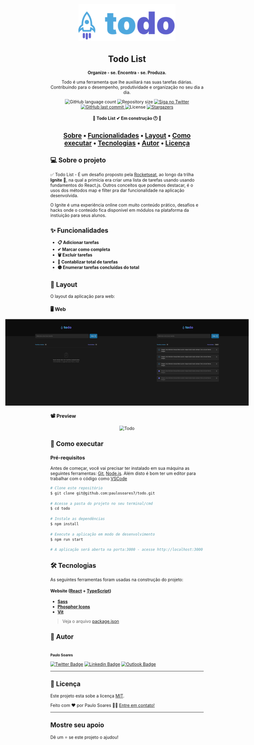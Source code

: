 <p align="center">
  <a href="todo-rocket.netlify.app">
    <img alt="Todo" src="./public/images/logo.svg" width="320" />
  </a>
</p>
<h1 align="center">
  Todo List

</h1>
<p align="center">
  

<p align="center">
  <strong>
    Organize - se. Encontra - se. Produza.
  </strong>
</p>
<p align="center">
Todo é uma ferramenta que lhe auxiliará nas suas tarefas diárias. Contribuindo para o desempenho, produtividade e organização no seu dia a dia.
</p>
  
  <p align="center">
  <img alt="GitHub language count" src="https://img.shields.io/github/languages/count/paulosoares7/todo?color=%232304D361">

  <img alt="Repository size" src="https://img.shields.io/github/repo-size/paulosoares7/todo">

  <a href="https://twitter.com/PauloRougdries/">
    <img alt="Siga no Twitter" src="https://img.shields.io/twitter/url?label=%40PauloRougdries&style=social&url=https%3A%2F%2Ftwitter.com%2FPauloRougdries">
  </a>
  
  <a href="https://github.com/paulosoares7/todo/commits/main">
    <img alt="GitHub last commit" src="https://img.shields.io/github/last-commit/paulosoares7/todo?color=%23E6000F">
  </a>
    
   <img alt="License" src="https://img.shields.io/badge/license-MIT-brightgreen">
   <a href="https://github.com/paulosaores7/todo/stargazers">
    <img alt="Stargazers" src="https://img.shields.io/github/stars/paulosoares7/todo?style=social">
  </a> 
</p>

<h4 align="center"> 
	🚧  Todo List ✔ Em construção 🕐 🚧
</h4>

<h2 align="center">
 <a href="#-sobre-o-projeto">Sobre</a> •
 <a href="#-funcionalidades">Funcionalidades</a> •
 <a href="#-layout">Layout</a> • 
 <a href="#-como-executar">Como executar</a> • 
 <a href="#-tecnologias">Tecnologias</a> • 
 <a href="#-autor">Autor</a> • 
 <a href="#user-content--licença">Licença</a>
</h2>

## 💻 Sobre o projeto

✅ Todo List - É um desafio proposto pela [Rocketseat](https://rocketseat.com.br/), ao longo da trilha **Ignite** 🚀, na qual a primícia era criar uma lista de tarefas usando usando fundamentos do React.js. Outros conceitos que podemos destacar, é o usos dos métodos map e filter pra dar funcionalidade na aplicação desenvolvida.
 
 O Ignite é uma experiência online com muito conteúdo prático, desafios e hacks onde o conteúdo fica disponível em módulos na plataforma da instiuição para seus alunos.

## ✨ Funcionalidades

  - **📋 Adicionar tarefas**
  - **✔ Marcar como completa**
  - **🗑️ Excluir tarefas**
  - **🔵 Contablizar total de tarefas**
  - **🟣 Enumerar tarefas concluídas do total**

## 🎨 Layout

O layout da aplicação para web:

### 🖥 Web

<p align="center" style="display: flex; align-items: flex-start; justify-content: center;">
  <img alt="TodoEmpty" title="#TodoList" src="./public/images/todoEmpty.png" width="400px">
  <img alt="TodoEmpty" title="#TodoList" src="./public/images/todo.png" width="400px">
</p>

### 📽 Preview

<p align="center">
  <img alt="Todo" title="#TodoList" src="https://user-images.githubusercontent.com/86863196/174188914-e8436cac-2ea0-4e9c-af28-18deb00c14d0.gif" width="600px">
</p>

## 🚀 Como executar

### Pré-requisitos

Antes de começar, você vai precisar ter instalado em sua máquina as seguintes ferramentas:
[Git](https://git-scm.com), [Node.js](https://nodejs.org/en/). 
Além disto é bom ter um editor para trabalhar com o código como [VSCode](https://code.visualstudio.com/)
```bash
# Clone este repositório
$ git clone git@github.com:paulosoares7/todo.git

# Acesse a pasta do projeto no seu terminal/cmd
$ cd todo

# Instale as dependências
$ npm install

# Execute a aplicação em modo de desenvolvimento
$ npm run start

# A aplicação será aberta na porta:3000 - acesse http://localhost:3000
```

## 🛠 Tecnologias

As seguintes ferramentas foram usadas na construção do projeto:

#### **Website**  ([React](https://reactjs.org/)  +  [TypeScript](https://www.typescriptlang.org/))

-   **[Sass](https://sass-lang.com)**
-   **[Phosphor Icons](https://phosphoricons.com)**
-   **[Vit](https://vitejs.dev)**


> Veja o arquivo  [package.json](https://github.com/paulosoares7/todo/blob/master/package.json)


## 🦸 Autor

 <img style="border-radius: 50%;" src="https://avatars.githubusercontent.com/u/86863196?v=4" width="100px;" alt=""/>
 <br />
 <sub><b>Paulo Soares</b></sub>
 <br />

[![Twitter Badge](https://img.shields.io/badge/-@PauloRougdries-1ca0f1?style=flat-square&labelColor=1ca0f1&logo=twitter&logoColor=white&link=https://twitter.com/PauloRougdries)](https://twitter.com/PauloRougdries) [![Linkedin Badge](https://img.shields.io/badge/-Paulo-blue?style=flat-square&logo=Linkedin&logoColor=white&link=https://www.linkedin.com/in/paulosoares7/)](https://www.linkedin.com/in/paulosoares7/) 
[![Outlook Badge](https://img.shields.io/badge/-paulosoaresrodrigues@outlook.com-0078D4?style=flat-square&logo=Microsoft-Outlook&logoColor=white&link=mailto:tgmarinho@gmail.com)](mailto:paulosoaresrodrigues@outlook.com)


---

## 📝 Licença

Este projeto esta sobe a licença [MIT](./LICENSE).

Feito com ❤️ por Paulo Soares 👋🏽 [Entre em contato!](https://www.linkedin.com/in/paulosoares7)

---

## Mostre seu apoio

Dê um ⭐ se este projeto o ajudou!
